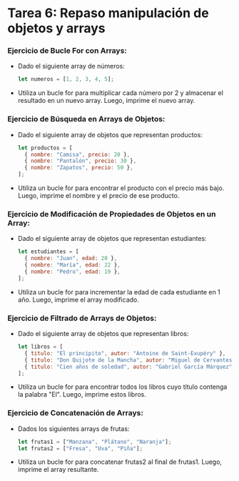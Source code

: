 # Tarea 6: Repaso manipulación de objetos y arrays

### Ejercicio de Bucle For con Arrays:

- Dado el siguiente array de números:

  ```javascript
  let numeros = [1, 2, 3, 4, 5];
  ```

- Utiliza un bucle for para multiplicar cada número por 2 y almacenar el resultado en un nuevo array. Luego, imprime el nuevo array.

### Ejercicio de Búsqueda en Arrays de Objetos:

- Dado el siguiente array de objetos que representan productos:

  ```javascript
  let productos = [
    { nombre: "Camisa", precio: 20 },
    { nombre: "Pantalón", precio: 30 },
    { nombre: "Zapatos", precio: 50 },
  ];
  ```

- Utiliza un bucle for para encontrar el producto con el precio más bajo. Luego, imprime el nombre y el precio de ese producto.

### Ejercicio de Modificación de Propiedades de Objetos en un Array:

- Dado el siguiente array de objetos que representan estudiantes:

  ```javascript
  let estudiantes = [
    { nombre: "Juan", edad: 20 },
    { nombre: "María", edad: 22 },
    { nombre: "Pedro", edad: 19 },
  ];
  ```

- Utiliza un bucle for para incrementar la edad de cada estudiante en 1 año. Luego, imprime el array modificado.

### Ejercicio de Filtrado de Arrays de Objetos:

- Dado el siguiente array de objetos que representan libros:

  ```javascript
  let libros = [
    { titulo: "El principito", autor: "Antoine de Saint-Exupéry" },
    { titulo: "Don Quijote de la Mancha", autor: "Miguel de Cervantes" },
    { titulo: "Cien años de soledad", autor: "Gabriel García Márquez" },
  ];
  ```

- Utiliza un bucle for para encontrar todos los libros cuyo título contenga la palabra "El". Luego, imprime estos libros.

### Ejercicio de Concatenación de Arrays:

- Dados los siguientes arrays de frutas:

  ```javascript
  let frutas1 = ["Manzana", "Plátano", "Naranja"];
  let frutas2 = ["Fresa", "Uva", "Piña"];
  ```

- Utiliza un bucle for para concatenar frutas2 al final de frutas1. Luego, imprime el array resultante.
